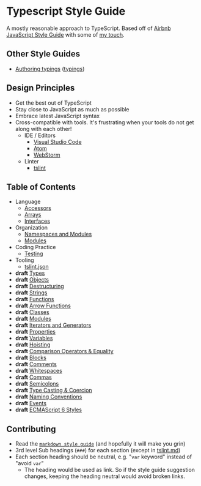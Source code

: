 # Typescript Style Guide

A mostly reasonable approach to TypeScript. Based off of [Airbnb JavaScript Style Guide](https://github.com/airbnb/javascript) with some of [my touch](https://github.com/unional/javascript).

## Other Style Guides
* [Authoring typings](style-guide/typings/README.md) ([typings](https://github.com/typings/typings))

## Design Principles
* Get the best out of TypeScript
* Stay close to JavaScript as much as possible
* Embrace latest JavaScript syntax
* Cross-compatible with tools. It's frustrating when your tools do not get along with each other!
  * IDE / Editors
    * [Visual Studio Code](https://github.com/Microsoft/vscode)
    * [Atom](https://atom.io/)
    * [WebStorm](https://www.jetbrains.com/webstorm/)
  * Linter
    * [tslint](https://github.com/palantir/tslint)

## Table of Contents
* Language
  * [Accessors](style-guide/default/language/accessors.md)
  * [Arrays](style-guide/default/language/arrays.md)
  * [Interfaces](style-guide/default/interfaces.md)
* Organization
  * [Namespaces and Modules](style-guide/default/organization/namespaces-and-modules.md)
  * [Modules](style-guide/default/organization/modules.md)
* Coding Practice
  * [Testing](style-guide/default/coding-practice/testing.md)
* Tooling
  * [tslint.json](style-guide/default/tooling/tslint.md)
* **draft** [Types](style-guide/default/types.md)
* **draft** [Objects](style-guide/default/objects.md)
* **draft** [Destructuring](style-guide/default/destructuring.md)
* **draft** [Strings](style-guide/default/strings.md)
* **draft** [Functions](style-guide/default/functions.md)
* **draft** [Arrow Functions](style-guide/default/arrow-functions.md)
* **draft** [Classes](style-guide/default/classes.md)
* **draft** [Modules](style-guide/default/modules.md)
* **draft** [Iterators and Generators](style-guide/default/iterators-and-generators.md)
* **draft** [Properties](style-guide/default/properties.md)
* **draft** [Variables](style-guide/default/variables.md)
* **draft** [Hoisting](style-guide/default/hoisting.md)
* **draft** [Comparison Operators & Equality](style-guide/default/comparison-operators-and-equality.md)
* **draft** [Blocks](style-guide/default/blocks.md)
* **draft** [Comments](style-guide/default/comments.md)
* **draft** [Whitespaces](style-guide/default/whitespaces.md)
* **draft** [Commas](style-guide/default/commas.md)
* **draft** [Semicolons](style-guide/default/semicolons.md)
* **draft** [Type Casting & Coercion](style-guide/default/type-casting-and-coercion.md)
* **draft** [Naming Conventions](style-guide/default/naming-conventions.md)
* **draft** [Events](style-guide/default/events.md)
* **draft** [ECMAScript 6 Styles](style-guide/default/es2015.md)


## Contributing
* Read the [`markdown style guide`](style-guide/markdown.md) (and hopefully it will make you grin)
* 3rd level Sub headings (`###`) for each section (except in [tslint.md](style-guilde/default/tslint.md))
* Each section heading should be neutral, e.g. "`var` keyword" instead of "avoid `var`"
  * The heading would be used as link. So if the style guide suggestion changes, keeping the heading neutral would avoid broken links.
